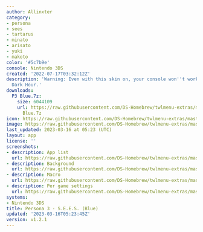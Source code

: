 ```yaml
---
author: Allinxter
category:
- persona
- sees
- tartarus
- minato
- arisato
- yuki
- makoto
color: '#5c7b9e'
console: Nintendo 3DS
created: '2022-07-17T03:32:12Z'
description: 'Warning: Even with this skin on, your console won''t work during the
  Dark Hour.'
downloads:
  P3 Blue.7z:
    size: 6044109
    url: https://raw.githubusercontent.com/DS-Homebrew/twlmenu-extras/master/_nds/TWiLightMenu/3dsmenu/themes/P3
      Blue.7z
icon: https://raw.githubusercontent.com/DS-Homebrew/twlmenu-extras/master/_nds/TWiLightMenu/3dsmenu/themes/meta/P3%20Blue/icon.png
image: https://raw.githubusercontent.com/DS-Homebrew/twlmenu-extras/master/_nds/TWiLightMenu/3dsmenu/themes/meta/P3%20Blue/icon.png
last_updated: 2023-03-16 at 05:23 (UTC)
layout: app
license: ''
screenshots:
- description: App list
  url: https://raw.githubusercontent.com/DS-Homebrew/twlmenu-extras/master/_nds/TWiLightMenu/3dsmenu/themes/meta/P3%20Blue/screenshots/app-list.png
- description: Background
  url: https://raw.githubusercontent.com/DS-Homebrew/twlmenu-extras/master/_nds/TWiLightMenu/3dsmenu/themes/meta/P3%20Blue/screenshots/background.png
- description: Macro
  url: https://raw.githubusercontent.com/DS-Homebrew/twlmenu-extras/master/_nds/TWiLightMenu/3dsmenu/themes/meta/P3%20Blue/screenshots/macro.png
- description: Per game settings
  url: https://raw.githubusercontent.com/DS-Homebrew/twlmenu-extras/master/_nds/TWiLightMenu/3dsmenu/themes/meta/P3%20Blue/screenshots/per-game-settings.png
systems:
- Nintendo 3DS
title: Persona 3 - S.E.E.S. (Blue)
updated: '2023-03-16T05:23:45Z'
version: v1.2.1
---
```

